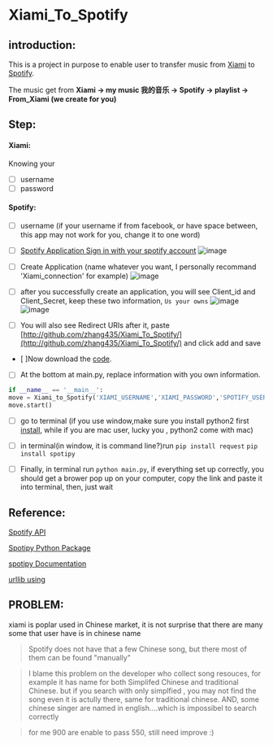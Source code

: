 # Xiami_To_Spotify


## introduction:
This is a project in purpose to enable user to transfer music from [Xiami](http://www.xiami.com) to [Spotify](https://www.spotify.com/us/).

The music get from **Xiami -> my music 我的音乐 -> Spotify -> playlist -> From_Xiami (we create for you)**

## Step:

####    Xiami:
Knowing your
- [ ] username
- [ ] password

####     Spotify:
- [ ] username (if your username if from facebook, or have space between, this app may not work for you, change it to one word)


- [ ] [Spotify Application Sign in with your spotify account](https://developer.spotify.com/my-applications/)
    ![image](https://github.com/zhang435/Xiami_To_Spotify/blob/master/images/cretae_an_app.png)
- [ ] Create Application (name whatever you want, I personally recommand 'Xiami_connection' for example)
    ![image](https://github.com/zhang435/Xiami_To_Spotify/blob/master/images/create_an_app_Detail.png)
- [ ] after you successfully create an application, you will see Client_id and Client_Secret, keep these two information, `Us your owns`
    ![image](https://github.com/zhang435/Xiami_To_Spotify/blob/master/images/app_page.png)
    ![image](https://github.com/zhang435/Xiami_To_Spotify/blob/master/images/get_id_sec.png)
- [ ] You will also see Redirect URIs after it, paste [http://github.com/zhang435/Xiami_To_Spotify/](http://github.com/zhang435/Xiami_To_Spotify/) and click add and save
- [ ]Now download the [code](https://github.com/zhang435/Xiami_To_Spotify/archive/master.zip).
- [ ] At the bottom at main.py, replace information with you own information.
```python
if __name__ == '__main__':
move = Xiami_to_Spotify('XIAMI_USERNAME','XIAMI_PASSWORD','SPOTIFY_USERNAME','CLIENT_ID','CLIENT_CECRET')
move.start()
```
- [ ] go to terminal (if you use window,make sure you install python2 first [install](http://stackoverflow.com/questions/21372637/installing-python-2-7-on-windows-8), while if you are mac user, lucky you , python2 come with mac)
- [ ] in terminal(in window, it is command line?)run
`pip install request`
`pip install spotipy`

- [ ] Finally, in terminal run `python main.py`, if everything set up correctly, you should get a brower pop up on your computer, copy the link and paste it into terminal, then, just wait



## Reference:
[Spotify API](https://developer.spotify.com/web-api/)

[Spotipy Python Package](https://github.com/plamere/spotipy)

[spotipy Documentation](http://spotipy.readthedocs.io/en/latest/)

[urllib using](https://github.com/liyuntao/SignXiami)


## PROBLEM:
xiami is poplar used in Chinese market, it is not surprise that there are many some that user have is in chinese name

> Spotify does not have that a few Chinese song, but there most of them can be found "manually"

> I blame this problem on the developer who collect song resouces, for example it has name for both Simplifed Chinese and traditional Chinese. but if you search with only simplfied , you may not find the song even it is actully there, same for traditional chinese. AND, some chinese singer are named in english....which is impossibel to search correctly

> for me 900 are enable to pass 550, still need improve :)
